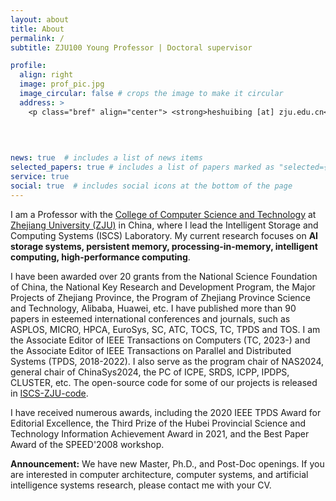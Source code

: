 ```yaml
---
layout: about
title: About
permalink: /
subtitle: ZJU100 Young Professor | Doctoral supervisor 

profile:
  align: right
  image: prof_pic.jpg
  image_circular: false # crops the image to make it circular
  address: >
    <p class="bref" align="center"> <strong>heshuibing [at] zju.edu.cn</strong></p>
    
    
    

news: true  # includes a list of news items
selected_papers: true # includes a list of papers marked as "selected={true}"
service: true
social: true  # includes social icons at the bottom of the page
---
```


<!-- # Write your biography here. Tell the world about yourself. Link to your favorite [subreddit](http://reddit.com). You can put a picture in, too. The code is already in, just name your picture `prof_pic.jpg` and put it in the `img/` folder.

# Put your address / P.O. box / other info right below your picture. You can also disable any these elements by editing `profile` property of the YAML header of your `_pages/about.md`. Edit `_bibliography/papers.bib` and Jekyll will render your [publications page](/al-folio/publications/) automatically.

# Link to your social media connections, too. This theme is set up to use [Font Awesome icons](http://fortawesome.github.io/Font-Awesome/) and [Academicons](https://jpswalsh.github.io/academicons/), like the ones below. Add your Facebook, Twitter, LinkedIn, Google Scholar, or just disable all of them. -->

I am a Professor with the [College of Computer Science and
Technology](http://www.en.cs.zju.edu.cn/) at [Zhejiang University
(ZJU)](https://www.zju.edu.cn/english/) in China, where I lead the Intelligent
Storage and Computing Systems (ISCS) Laboratory. 
My current research focuses on **AI storage systems, persistent memory,
processing-in-memory, intelligent computing, high-performance computing**.

I have been awarded over 20 grants from the National Science Foundation of
China, the National Key Research and Development Program, the Major Projects of
Zhejiang Province, the Program of Zhejiang Province Science and Technology, Alibaba,
Huawei, etc. I have published more than 90 papers in esteemed international
conferences and journals, such as ASPLOS, MICRO, HPCA, EuroSys, SC, ATC, TOCS, TC,
TPDS and TOS. I am the Associate Editor of IEEE Transactions on Computers (TC,
2023-) and the Associate Editor of IEEE Transactions on Parallel and Distributed
Systems (TPDS, 2018-2022). I also serve as the program chair of NAS2024, general
chair of ChinaSys2024, the PC of ICPE, SRDS, ICPP, IPDPS,
CLUSTER, etc. The open-source code for some of our projects is released in
[ISCS-ZJU-code](https://github.com/ISCS-ZJU).

I have received numerous awards, including the 2020 IEEE TPDS Award for
Editorial Excellence, the Third Prize of the Hubei Provincial Science and
Technology Information Achievement Award in 2021, and the Best Paper Award of
the SPEED'2008 workshop.

**Announcement:** We have new Master, Ph.D., and Post-Doc openings. If you are
interested in computer architecture, computer systems, and artificial
intelligence systems research, please contact me with your CV.